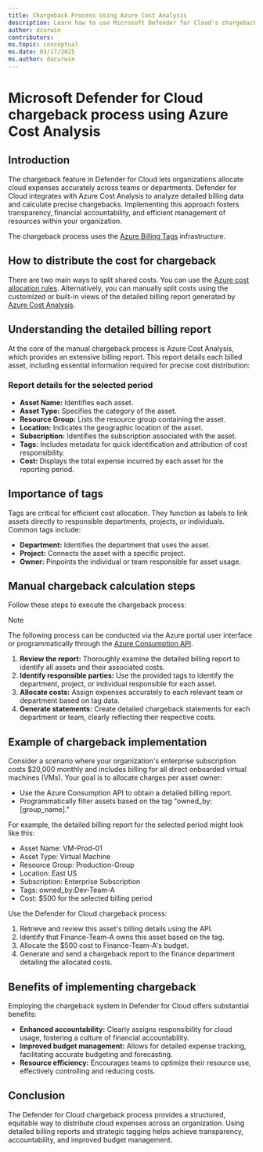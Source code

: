```yaml
---
title: Chargeback Process Using Azure Cost Analysis
description: Learn how to use Microsoft Defender for Cloud's chargeback feature to allocate cloud expenses accurately across teams using Azure Cost Analysis.
author: dcurwin
contributors:
ms.topic: conceptual
ms.date: 03/17/2025
ms.author: dacurwin
---
```


# Microsoft Defender for Cloud chargeback process using Azure Cost Analysis

## Introduction

The chargeback feature in Defender for Cloud lets organizations allocate cloud expenses accurately across teams or departments. Defender for Cloud integrates with Azure Cost Analysis to analyze detailed billing data and calculate precise chargebacks. Implementing this approach fosters transparency, financial accountability, and efficient management of resources within your organization.

The chargeback process uses the [Azure Billing Tags](/azure/cost-management-billing/costs/billing-tags) infrastructure.

## How to distribute the cost for chargeback

There are two main ways to split shared costs. You can use the [Azure cost allocation rules](/azure/cost-management-billing/costs/allocate-costs). Alternatively, you can manually split costs using the customized or built-in views of the detailed billing report generated by [Azure Cost Analysis](/azure/cost-management-billing/costs/cost-analysis-built-in-views).

## Understanding the detailed billing report

At the core of the manual chargeback process is Azure Cost Analysis, which provides an extensive billing report. This report details each billed asset, including essential information required for precise cost distribution:

### Report details for the selected period

- **Asset Name:** Identifies each asset.
- **Asset Type:** Specifies the category of the asset.
- **Resource Group:** Lists the resource group containing the asset.
- **Location:** Indicates the geographic location of the asset.
- **Subscription:** Identifies the subscription associated with the asset.
- **Tags:** Includes metadata for quick identification and attribution of cost responsibility.
- **Cost:** Displays the total expense incurred by each asset for the reporting period.

## Importance of tags

Tags are critical for efficient cost allocation. They function as labels to link assets directly to responsible departments, projects, or individuals. Common tags include:

- **Department:** Identifies the department that uses the asset.
- **Project:** Connects the asset with a specific project.
- **Owner:** Pinpoints the individual or team responsible for asset usage.

## Manual chargeback calculation steps

Follow these steps to execute the chargeback process:

> [!NOTE]
> The following process can be conducted via the Azure portal user interface or programmatically through the [Azure Consumption API](/rest/api/consumption/usage-details/list).

1. **Review the report:** Thoroughly examine the detailed billing report to identify all assets and their associated costs.
1. **Identify responsible parties:** Use the provided tags to identify the department, project, or individual responsible for each asset.
1. **Allocate costs:** Assign expenses accurately to each relevant team or department based on tag data.
1. **Generate statements:** Create detailed chargeback statements for each department or team, clearly reflecting their respective costs.

## Example of chargeback implementation

Consider a scenario where your organization's enterprise subscription costs $20,000 monthly and includes billing for all direct onboarded virtual machines (VMs). Your goal is to allocate charges per asset owner:

- Use the Azure Consumption API to obtain a detailed billing report.
- Programmatically filter assets based on the tag "owned_by:[group_name]."

For example, the detailed billing report for the selected period might look like this:

- Asset Name: VM-Prod-01
- Asset Type: Virtual Machine
- Resource Group: Production-Group
- Location: East US
- Subscription: Enterprise Subscription
- Tags: owned_by:Dev-Team-A
- Cost: $500 for the selected billing period

Use the Defender for Cloud chargeback process:

1. Retrieve and review this asset's billing details using the API.
1. Identify that Finance-Team-A owns this asset based on the tag.
1. Allocate the $500 cost to Finance-Team-A's budget.
1. Generate and send a chargeback report to the finance department detailing the allocated costs.

## Benefits of implementing chargeback

Employing the chargeback system in Defender for Cloud offers substantial benefits:

- **Enhanced accountability:** Clearly assigns responsibility for cloud usage, fostering a culture of financial accountability.
- **Improved budget management:** Allows for detailed expense tracking, facilitating accurate budgeting and forecasting.
- **Resource efficiency:** Encourages teams to optimize their resource use, effectively controlling and reducing costs.

## Conclusion

The Defender for Cloud chargeback process provides a structured, equitable way to distribute cloud expenses across an organization. Using detailed billing reports and strategic tagging helps achieve transparency, accountability, and improved budget management.

